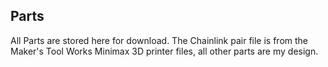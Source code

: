 ## Parts
All Parts are stored here for download. The Chainlink pair file is from the Maker's Tool Works Minimax 3D printer files, all other parts are my design. 
